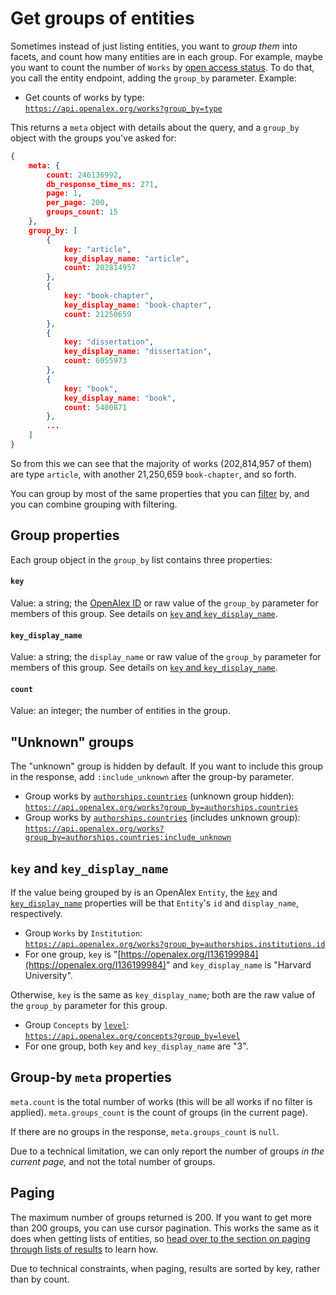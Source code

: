 # Get groups of entities

Sometimes instead of just listing entities, you want to _group them_ into facets, and count how many entities are in each group. For example, maybe you want to count the number of `Works` by [open access status](../api-entities/works/work-object/#open\_access). To do that, you call the entity endpoint, adding the `group_by` parameter. Example:

* Get counts of works by type:\
  [`https://api.openalex.org/works?group_by=type`](https://api.openalex.org/works?group_by=type)

This returns a `meta` object with details about the query, and a `group_by` object with the groups you've asked for:

```json
{
    meta: {
        count: 246136992,
        db_response_time_ms: 271,
        page: 1,
        per_page: 200,
        groups_count: 15
    },
    group_by: [
        {
            key: "article",
            key_display_name: "article",
            count: 202814957
        },
        {
            key: "book-chapter",
            key_display_name: "book-chapter",
            count: 21250659
        },
        {
            key: "dissertation",
            key_display_name: "dissertation",
            count: 6055973
        },
        {
            key: "book",
            key_display_name: "book",
            count: 5400871
        },
        ...
    ]
}
```

So from this we can see that the majority of works (202,814,957 of them) are type `article`, with another 21,250,659 `book-chapter`, and so forth.

You can group by most of the same properties that you can [filter](get-lists-of-entities/filter-entity-lists.md) by, and you can combine grouping with filtering.

## Group properties

Each group object in the `group_by` list contains three properties:

#### `key`

Value: a string; the [OpenAlex ID](get-single-entities/#the-openalex-id) or raw value of the `group_by` parameter for members of this group. See details on [`key` and `key_display_name`](get-groups-of-entities.md#key-and-key\_display\_name).

#### `key_display_name`

Value: a string; the `display_name` or raw value of the `group_by` parameter for members of this group. See details on [`key` and `key_display_name`](get-groups-of-entities.md#key-and-key\_display\_name).

#### `count`

Value: an integer; the number of entities in the group.&#x20;

## "Unknown" groups

The "unknown" group is hidden by default. If you want to include this group in the response, add `:include_unknown` after the group-by parameter.

* Group works by [`authorships.countries`](../api-entities/works/work-object/authorship-object.md#countries) (unknown group hidden):\
  [`https://api.openalex.org/works?group_by=authorships.countries`](https://api.openalex.org/works?group_by=authorships.countries)
* Group works by [`authorships.countries`](../api-entities/works/work-object/authorship-object.md#countries) (includes unknown group):\
  [`https://api.openalex.org/works?group_by=authorships.countries:include_unknown`](https://api.openalex.org/works?group_by=authorships.countries:include_unknown)

## `key` and `key_display_name`

If the value being grouped by is an OpenAlex `Entity`, the [`key`](get-groups-of-entities.md#key) and [`key_display_name`](get-groups-of-entities.md#key\_display\_name) properties will be that `Entity`'s `id` and `display_name`, respectively.

* Group `Works` by `Institution`:\
  [`https://api.openalex.org/works?group_by=authorships.institutions.id`](https://api.openalex.org/works?group\_by=authorships.institutions.id)
* For one group, `key` is "[https://openalex.org/I136199984](https://openalex.org/I136199984)" and `key_display_name` is "Harvard University".

Otherwise, `key` is the same as `key_display_name`; both are the raw value of the `group_by` parameter for this group.

* Group `Concepts` by [`level`](../api-entities/concepts/concept-object.md#level):\
  [`https://api.openalex.org/concepts?group_by=level`](https://api.openalex.org/concepts?group\_by=level)
* For one group, both `key` and `key_display_name` are "3".

## Group-by `meta` properties

`meta.count` is the total number of works (this will be all works if no filter is applied). `meta.groups_count` is the count of groups (in the current page).

If there are no groups in the response, `meta.groups_count` is `null`.

Due to a technical limitation, we can only report the number of groups *in the current page,* and not the total number of groups.

## Paging

The maximum number of groups returned is 200. If you want to get more than 200 groups, you can use cursor pagination. This works the same as it does when getting lists of entities, so [head over to the section on paging through lists of results](./get-lists-of-entities/paging.md#cursor-paging) to learn how.

Due to technical constraints, when paging, results are sorted by key, rather than by count.